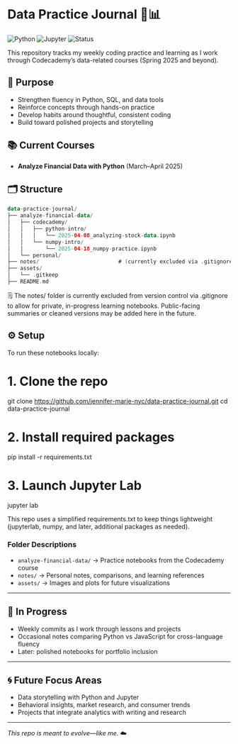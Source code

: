 # Data Practice Journal 🧠📊

![Python](https://img.shields.io/badge/code-python-blue)
![Jupyter](https://img.shields.io/badge/environment-jupyter-lightgrey)
![Status](https://img.shields.io/badge/progress-weekly_commit_tracking-green)

This repository tracks my weekly coding practice and learning as I work through Codecademy’s data-related courses (Spring 2025 and beyond).

## 📌 Purpose
- Strengthen fluency in Python, SQL, and data tools
- Reinforce concepts through hands-on practice
- Develop habits around thoughtful, consistent coding
- Build toward polished projects and storytelling


## 📚 Current Courses
- **Analyze Financial Data with Python** (March–April 2025)

## 🗂️ Structure

```kotlin
data-practice-journal/
├── analyze-financial-data/
│   ├── codecademy/
│   │   ├── python-intro/
│   │   │   └── 2025-04-08_analyzing-stock-data.ipynb
│   │   └── numpy-intro/
│   │       └── 2025-04-18_numpy-practice.ipynb
│   └── personal/
├── notes/                         # (currently excluded via .gitignore)
├── assets/
│   └── .gitkeep
├── README.md
```


🗒️ The notes/ folder is currently excluded from version control via .gitignore to allow for private, in-progress learning notebooks. Public-facing summaries or cleaned versions may be added here in the future.


## ⚙️ Setup
To run these notebooks locally:
# 1. Clone the repo
git clone https://github.com/jennifer-marie-nyc/data-practice-journal.git
cd data-practice-journal

# 2. Install required packages
pip install -r requirements.txt

# 3. Launch Jupyter Lab
jupyter lab

This repo uses a simplified requirements.txt to keep things lightweight (jupyterlab, numpy, and later, additional packages as needed).


### Folder Descriptions

- `analyze-financial-data/` → Practice notebooks from the Codecademy course
- `notes/` → Personal notes, comparisons, and learning references
- `assets/` → Images and plots for future visualizations

---

## 🚧 In Progress

- Weekly commits as I work through lessons and projects
- Occasional notes comparing Python vs JavaScript for cross-language fluency
- Later: polished notebooks for portfolio inclusion

---

## 🌀 Future Focus Areas

- Data storytelling with Python and Jupyter
- Behavioral insights, market research, and consumer trends
- Projects that integrate analytics with writing and research

---

_This repo is meant to evolve—like me._ ☁️


